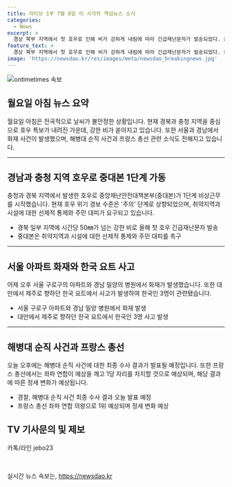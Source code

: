 ```yaml
---
title: 라이브 1부 7월 8일 이 시각의 핵심뉴스 소식
categories:
  - News
excerpt: >
  경상 북부 지역에서 첫 호우로 인해 비가 강하게 내림에 따라 긴급재난문자가 발송되었다. 중대본도 1단계 비상가동하며 주의 수준으로 호우 위기에 대비하라고 당부했다. 이외에도 서울 아파트와 밀양 병원에서 화재 발생, 해병대원 순직 사건에 대한 최종 수사 결과 발표 예정이며, 프랑스 총선에서 좌파 연합이 1위를 차지할 것으로 전망되고 있다.
feature_text: >
  경상 북부 지역에서 첫 호우로 인해 비가 강하게 내림에 따라 긴급재난문자가 발송되었다. 중대본도 1단계 비상가동하며 주의 수준으로 호우 위기에 대비하라고 당부했다. 이외에도 서울 아파트와 밀양 병원에서 화재 발생, 해병대원 순직 사건에 대한 최종 수사 결과 발표 예정이며, 프랑스 총선에서 좌파 연합이 1위를 차지할 것으로 전망되고 있다.
image: 'https://newsdao.kr/res/images/meta/newsdao_breakingnews.jpg'
---
```


<p><img src="https://newsdao.kr/res/images/meta/newsdao_breakingnews.jpg" alt="ontimetimes 속보" /></p>

<h2 data-ke-size="size26">월요일 아침 뉴스 요약</h2>

<p data-ke-size="size16">월요일 아침은 전국적으로 날씨가 불안정한 상황입니다. 현재 경북과 충청 지역을 중심으로 호우 특보가 내려진 가운데, 강한 비가 쏟아지고 있습니다. 또한 서울과 경남에서 화재 사건이 발생했으며, 해병대 순직 사건과 프랑스 총선 관련 소식도 전해지고 있습니다.</p>

<hr>

<h2 data-ke-size="size26">경남과 충청 지역 호우로 중대본 1단계 가동</h2>

<p data-ke-size="size16">충청과 경북 지역에서 발생한 호우로 중앙재난안전대책본부(중대본)가 1단계 비상근무를 시작했습니다. 현재 호우 위기 경보 수준은 '주의' 단계로 상향되었으며, 취약지역과 시설에 대한 선제적 통제와 주민 대피가 요구되고 있습니다.</p>

<ul>
    <li>경북 일부 지역에 시간당 50㎜가 넘는 강한 비로 올해 첫 호우 긴급재난문자 발송</li>
    <li>중대본은 취약지역과 시설에 대한 선제적 통제와 주민 대피를 촉구</li>
</ul>

<hr>

<h2 data-ke-size="size26">서울 아파트 화재와 한국 요트 사고</h2>

<p data-ke-size="size16">어제 오후 서울 구로구의 아파트와 경남 밀양의 병원에서 화재가 발생했습니다. 또한 대만에서 제주로 향하던 한국 요트에서 사고가 발생하여 한국인 3명이 관련됐습니다.</p>

<ul>
    <li>서울 구로구 아파트와 경남 밀양 병원에서 화재 발생</li>
    <li>대만에서 제주로 향하던 한국 요트에서 한국인 3명 사고 발생</li>
</ul>

<hr>

<h2 data-ke-size="size26">해병대 순직 사건과 프랑스 총선</h2>

<p data-ke-size="size16">오늘 오후에는 해병대 순직 사건에 대한 최종 수사 결과가 발표될 예정입니다. 또한 프랑스 총선에서는 좌파 연합이 예상을 깨고 1당 자리를 차지할 것으로 예상되며, 해당 결과에 따른 정세 변화가 예상됩니다.</p>

<ul>
    <li>경찰, 해병대 순직 사건 최종 수사 결과 오늘 발표 예정</li>
    <li>프랑스 총선 좌파 연합 의왕으로 1위 예상되며 정세 변화 예상</li>
</ul>

<h2 data-ke-size="size26">TV 기사문의 및 제보</h2>

<p data-ke-size="size16">카톡/라인 jebo23</p>

<p data-ke-size="size16">&nbsp;</p>
실시간 뉴스 속보는, <a href="https://newsdao.kr" rel="dofollow">https://newsdao.kr</a>


